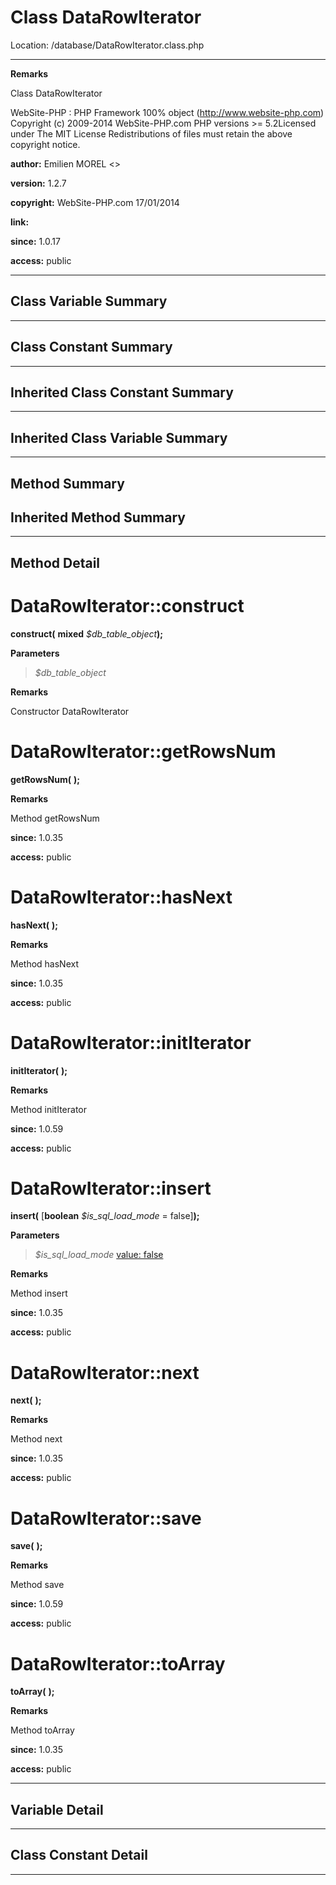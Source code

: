 # Class DataRowIterator #





Location: /database/DataRowIterator.class.php


---



**Remarks**

Class DataRowIterator


WebSite-PHP : PHP Framework 100% object (http://www.website-php.com)  Copyright (c) 2009-2014 WebSite-PHP.com  PHP versions >= 5.2Licensed under The MIT License  Redistributions of files must retain the above copyright notice.


**author:** Emilien MOREL <>

**version:** 1.2.7

**copyright:** WebSite-PHP.com 17/01/2014

**link:**

**since:** 1.0.17

**access:** public



---

## Class Variable Summary ##


---

## Class Constant Summary ##



---

## Inherited Class Constant Summary ##



---

## Inherited Class Variable Summary ##



---

## Method Summary ##


## Inherited Method Summary ##


---

## Method Detail ##



# DataRowIterator::construct #

**construct(**
**mixed**
_$db\_table\_object_**);**





**Parameters**
> _$db\_table\_object_

**Remarks**

Constructor DataRowIterator




# DataRowIterator::getRowsNum #

**getRowsNum(**
**);**





**Remarks**

Method getRowsNum


**since:** 1.0.35

**access:** public



# DataRowIterator::hasNext #

**hasNext(**
**);**





**Remarks**

Method hasNext


**since:** 1.0.35

**access:** public



# DataRowIterator::initIterator #

**initIterator(**
**);**





**Remarks**

Method initIterator


**since:** 1.0.59

**access:** public



# DataRowIterator::insert #

**insert(**
[**boolean**
_$is\_sql\_load\_mode_ = false]**);**





**Parameters**
> _$is\_sql\_load\_mode_ [value: false](default.md)

**Remarks**

Method insert


**since:** 1.0.35

**access:** public



# DataRowIterator::next #

**next(**
**);**





**Remarks**

Method next


**since:** 1.0.35

**access:** public



# DataRowIterator::save #

**save(**
**);**





**Remarks**

Method save


**since:** 1.0.59

**access:** public



# DataRowIterator::toArray #

**toArray(**
**);**





**Remarks**

Method toArray


**since:** 1.0.35

**access:** public




---


## Variable Detail ##


---

## Class Constant Detail ##



---
